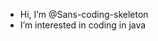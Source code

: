 - Hi, I’m @Sans-coding-skeleton
- I’m interested in coding in java

<!---
Sans-coding-skeleton/Sans-coding-skeleton is a ✨ special ✨ repository because its `README.md` (this file) appears on your GitHub profile.
You can click the Preview link to take a look at your changes.
--->

